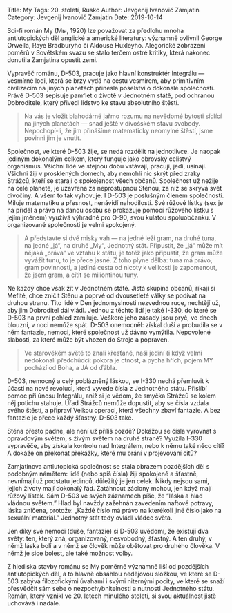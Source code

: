 Title: My
Tags: 20. století, Rusko
Author: Jevgenij Ivanovič Zamjatin
Category: Jevgenij Ivanovič Zamjatin
Date: 2019-10-14

Sci-fi román My (Mы, 1920) lze považovat za předlohu mnoha antiutopických děl anglické a americké literatury: významně ovlivnil George Orwella, Raye Bradburyho či Aldouse Huxleyho. Alegorické zobrazení poměrů v Sovětském svazu se stalo terčem ostré kritiky, která nakonec donutila Zamjatina opustit zemi.

Vypravěč románu, D-503, pracuje jako hlavní konstruktér Integrálu — vesmírné lodi, která se brzy vydá na cestu vesmírem, aby primitivním civilizacím na jiných planetách přinesla poselství o dokonalé společnosti. Právě D-503 sepisuje pamflet o životě v Jednotném státě, pod ochranou Dobroditele, který přivedl lidstvo ke stavu absolutního štěstí.


> Na vás je vložit blahodárné jařmo rozumu na nevědomé bytosti sídlící na jiných planetách — snad ještě v divošském stavu svobody. Nepochopí-li, že jim přinášíme matematicky neomylné štěstí, jsme povinni jim je vnutit.

Společnost, ve které D-503 žije, se nedá rozdělit na jednotlivce. Je naopak jediným dokonalým celkem, který funguje jako obrovský celistvý organismus. Všichni lidé ve stejnou dobu vstávají, pracují, jedí, usínají. Všichni žijí v prosklených domech, aby nemohli nic skrýt před zraky Strážců, kteří se starají o spokojenost všech občanů. Společnost už nežije na celé planetě, je uzavřena za neprostupnou Stěnou, za níž se skrývá svět divočiny. A všem to tak vyhovuje. I D-503 je poslušným členem společnosti. Miluje matematiku a přesnost, nenávidí nahodilosti. Své růžové lístky (sex je na příděl a právo na danou osobu se prokazuje pomocí růžového lístku s jejím jménem) využívá výhradně pro O-90, svou kulatou spoluobčanku. V organizované společnosti je velmi spokojený.


> A představte si dvě misky vah — na jedné leží gram, na druhé tuna, na jedné „já“, na druhé „My“, Jednotný stát. Připustit, že „já“ může mít nějaká „práva“ ve vztahu k státu, je totéž jako připustit, že gram může vyvážit tunu, to je přece jasné. Z toho plyne dělba: tuna má právo, gram povinnosti, a jediná cesta od nicoty k velikosti je zapomenout, že jsem gram, a cítit se miliontinou tuny.

Ne každý chce však žít v Jednotném státě. Jistá skupina občanů, říkají si Mefité, chce zničit Stěnu a poprvé od dvousetleté války se podívat na druhou stranu. Tito lidé v Den jednomyslnosti nezvednou ruce, nechtějí už, aby jim Dobroditel dál vládl. Jednou z těchto lidí je také I-330, do které se D-503 na první pohled zamiluje. Veškeré jeho zásady jsou pryč, ve dnech blouzní, v noci nemůže spát. D-503 onemocněl: získal duši a probudila se v něm fantazie, nemoci, které společnost už dávno vymýtila. Nepovolené slabosti, za které může být vhozen do Stroje a popraven.


> Ve starověkém světě to znali křesťané, naši jediní (i když velmi nedokonalí předchůdci: pokora je ctnost, a pýcha hřích, pojem MY pochází od Boha, a JÁ od ďábla.

D-503, nemocný a celý poblázněný láskou, se I-330 nechá přemluvit k účasti na nové revoluci, která vyvede čísla z Jednotného státu. Přislíbí pomoc při únosu Integrálu, aniž si je vědom, že smyčka Strážců se kolem něj potichu stahuje. Úřad Strážců nemůže dopustit, aby se čísla vzdala svého štěstí, a připraví Velkou operaci, která všechny zbaví fantazie. A bez fantazie je přece každý šťastný. D-503 také.

Stěna přesto padne, ale není už příliš pozdě? Dokážou se čísla vyrovnat s opravdovým světem, s živým světem na druhé straně? Využila I-330 vypravěče, aby získala kontrolu nad Integrálem, nebo k němu také něco cítí? A dokáže on překonat překážky, které mu brání v projevování citů?

Zamjatinova antiutopická společnost se stala obrazem pozdějších děl s podobným námětem: lidé (nebo spíš čísla) žijí spokojeně a šťastně, nevnímají už podstatu jedinců, důležitý je jen celek. Nikdy nejsou sami, jejich životy mají dokonalý řád. Zatáhnout záclony mohou, jen když mají růžový lístek. Sám D-503 ve svých záznamech píše, že “láska a hlad vládnou světem.” Hlad byl navždy zažehnán zavedením naftové potravy, láska zničena, protože: „Každé číslo má právo na kterékoli jiné číslo jako na sexuální materiál.” Jednotný stát tedy ovládl vládce světa.

Jen díky své nemoci (duše, fantazie) si D-503 uvědomí, že existují dva světy: ten, který zná, organizovaný, nesvobodný, šťastný. A ten druhý, v němž láska bolí a v němž se člověk může obětovat pro druhého člověka. V němž je sice bolest, ale také možnost volby.

Z hlediska stavby románu se My poměrně významně liší od pozdějších antiutopických děl, a to hlavně obsáhlou nedějovou složkou, ve které se D-503 zabývá filozofickými úvahami i svými niternými pocity, ve které se snaží přesvědčit sám sebe o nezpochybnitelnosti a nutnosti Jednotného státu. Román, který vznikl ve 20. letech minulého století, si svou aktuálnost jistě uchovává i nadále.

